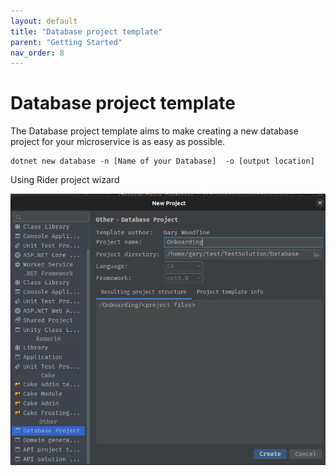 ```yaml
---
layout: default
title: "Database project template"
parent: "Getting Started"
nav_order: 8
---
```


# Database project template

The Database project template aims to make creating a new database project for your microservice is as easy as possible.

```shell
dotnet new database -n [Name of your Database]  -o [output location]
```

Using Rider project wizard 

![Database project](../../assets/images/database-project.png)

